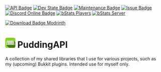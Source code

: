 [![API Badge](https://img.shields.io/badge/MC%20version-Bukkit%20v1.19.3-blue?style=flat-square)](https://www.spigotmc.org/)
[![Dev State Badge](https://img.shields.io/badge/stage%20of%20development-beta-yellow?style=flat-square)]()
[![Maintenance Badge](https://img.shields.io/maintenance/yes/2023?style=flat-square)]()
[![Issue Badge](https://img.shields.io/github/issues/Fridtjof-DE/PuddingAPI?style=flat-square)](https://github.com/Fridtjof-DE/PuddingAPI/issues)
[![Discord Online Badge](https://img.shields.io/discord/961799414647750717?style=flat-square)](https://discord.gg/fT6VJurHCT)
[![bStats Players](https://img.shields.io/bstats/players/7954?style=flat-square)](https://bstats.org/plugin/bukkit/Yggdrasil/7954)
[![bStats Server](https://img.shields.io/bstats/servers/7954?style=flat-square)](https://bstats.org/plugin/bukkit/Yggdrasil/7954)

[![Download Badge Modrinth](https://img.shields.io/modrinth/dt/PSN4XhQK?color=brightgreen&label=Modrinth%20downloads&style=flat-square)](https://modrinth.com/plugin/missing_colors/versions)

# <img src="https://github.com/Fridtjof-DE/PuddingAPI/blob/master/puddingapi.png" data-canonical-src="https://github.com/Fridtjof-DE/PuddingAPI/blob/master/puddingapi.png" width="32" height="32" /> PuddingAPI

A collection of my shared libraries that I use for various projects, such as my (upcoming) Bukkit plugins. Intended use for myself only.
